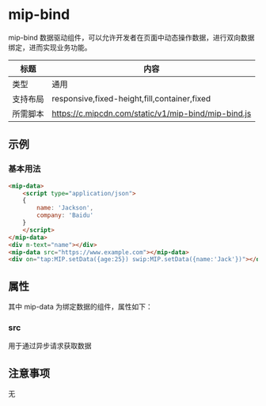 # mip-bind

mip-bind 数据驱动组件，可以允许开发者在页面中动态操作数据，进行双向数据绑定，进而实现业务功能。

标题|内容
----|----
类型|通用
支持布局|responsive,fixed-height,fill,container,fixed
所需脚本|https://c.mipcdn.com/static/v1/mip-bind/mip-bind.js

## 示例

### 基本用法
```html
<mip-data>
	<script type="application/json">
	{
		name: 'Jackson',
		company: 'Baidu'
	}
	</script>
</mip-data>
<div m-text="name"></div>
<mip-data src="https://www.example.com"></mip-data>
<div on="tap:MIP.setData({age:25}) swip:MIP.setData({name:'Jack'})"></div>
```

## 属性

其中 mip-data 为绑定数据的组件，属性如下：

### src
用于通过异步请求获取数据

## 注意事项

无